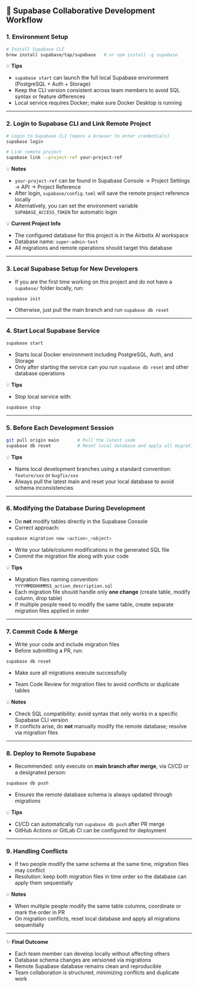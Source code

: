 ## 🔄 Supabase Collaborative Development Workflow

### **1. Environment Setup**

```bash
# Install Supabase CLI
brew install supabase/tap/supabase   # or npm install -g supabase
```

💡 **Tips**

* `supabase start` can launch the full local Supabase environment (PostgreSQL + Auth + Storage)
* Keep the CLI version consistent across team members to avoid SQL syntax or feature differences
* Local service requires Docker; make sure Docker Desktop is running

---


### **2. Login to Supabase CLI and Link Remote Project**

```bash
# Login to Supabase CLI (opens a browser to enter credentials)
supabase login

# Link remote project
supabase link --project-ref your-project-ref
```

💡 **Notes**

* `your-project-ref` can be found in Supabase Console → Project Settings → API → Project Reference
* After login, `supabase/config.toml` will save the remote project reference locally
* Alternatively, you can set the environment variable `SUPABASE_ACCESS_TOKEN` for automatic login

💡 **Current Project Info**

* The configured database for this project is in the Airbotix AI workspace
* Database name: `super-admin-test`
* All migrations and remote operations should target this database

---

### **3. Local Supabase Setup for New Developers**

* If you are the first time working on this project and do not have a `supabase/` folder locally, run:

```bash
supabase init
````

* Otherwise, just pull the main branch and run `supabase db reset`

---

### **4. Start Local Supabase Service**

```bash
supabase start
```

* Starts local Docker environment including PostgreSQL, Auth, and Storage
* Only after starting the service can you run `supabase db reset` and other database operations

💡 **Tips**

* Stop local service with:

```bash
supabase stop
```

---

### **5. Before Each Development Session**

```bash
git pull origin main       # Pull the latest code
supabase db reset          # Reset local database and apply all migrations
```

💡 **Tips**

* Name local development branches using a standard convention: `feature/xxx` or `bugfix/xxx`
* Always pull the latest main and reset your local database to avoid schema inconsistencies

---

### **6. Modifying the Database During Development**

* Do **not** modify tables directly in the Supabase Console
* Correct approach:

```bash
supabase migration new <action>_<object>
```

* Write your table/column modifications in the generated SQL file
* Commit the migration file along with your code

💡 **Tips**

* Migration files naming convention: `YYYYMMDDHHMMSS_action_description.sql`
* Each migration file should handle only **one change** (create table, modify column, drop table)
* If multiple people need to modify the same table, create separate migration files applied in order

---

### **7. Commit Code & Merge**

* Write your code and include migration files
* Before submitting a PR, run:

```bash
supabase db reset
```

* Make sure all migrations execute successfully

- Team Code Review for migration files to avoid conflicts or duplicate tables

💡 **Notes**

* Check SQL compatibility: avoid syntax that only works in a specific Supabase CLI version
* If conflicts arise, do **not** manually modify the remote database; resolve via migration files

---

### **8. Deploy to Remote Supabase**

* Recommended: only execute on **main branch after merge**, via CI/CD or a designated person:

```bash
supabase db push
```

* Ensures the remote database schema is always updated through migrations

💡 **Tips**

* CI/CD can automatically run `supabase db push` after PR merge
* GitHub Actions or GitLab CI can be configured for deployment

---

### **9. Handling Conflicts**

* If two people modify the same schema at the same time, migration files may conflict
* Resolution: keep both migration files in time order so the database can apply them sequentially

💡 **Notes**

* When multiple people modify the same table columns, coordinate or mark the order in PR
* On migration conflicts, reset local database and apply all migrations sequentially

---

✨ **Final Outcome**

* Each team member can develop locally without affecting others
* Database schema changes are versioned via migrations
* Remote Supabase database remains clean and reproducible
* Team collaboration is structured, minimizing conflicts and duplicate work